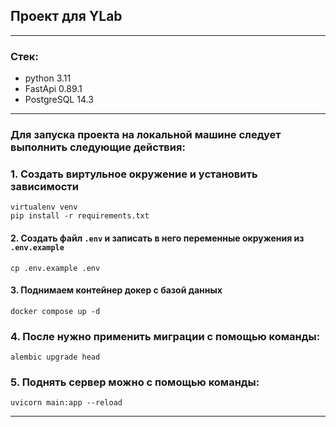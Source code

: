 ## Проект для YLab

___
### Стек:
- python 3.11
- FastApi 0.89.1
- PostgreSQL 14.3
___
### Для запуска проекта на локальной машине следует выполнить следующие действия:
###  1. Создать виртульное окружение и установить зависимости
```
virtualenv venv
pip install -r requirements.txt
```
#### 2. Создать  файл `.env` и записать в него переменные окружения из `.env.example`
```
cp .env.example .env
```
#### 3. Поднимаем контейнер докер с базой данных
```
docker compose up -d
```
### 4. После нужно применить миграции с помощью команды:
```
alembic upgrade head
```
### 5. Поднять сервер можно с помощью команды:
```
uvicorn main:app --reload
```
___


